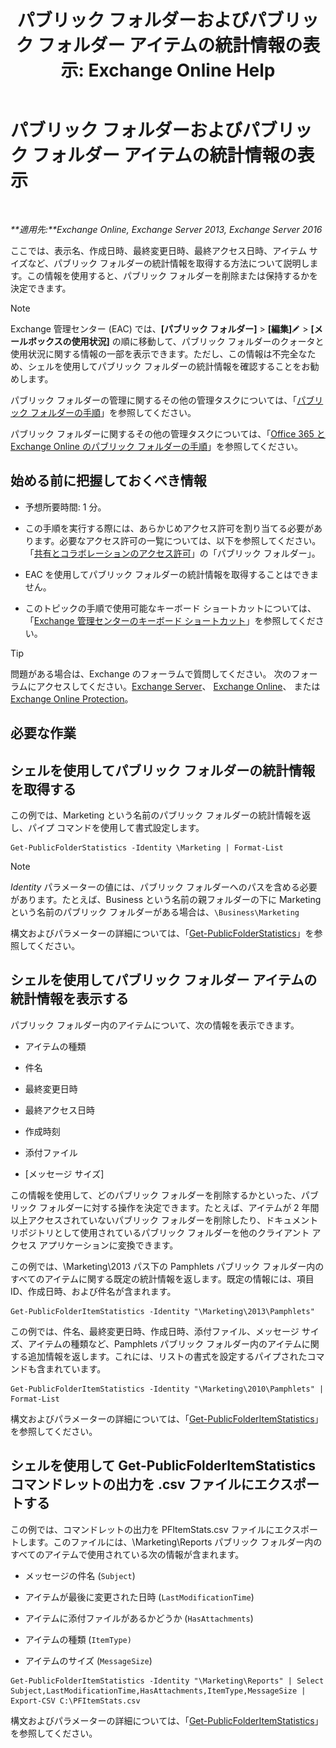 ﻿---
title: 'パブリック フォルダーおよびパブリック フォルダー アイテムの統計情報の表示: Exchange Online Help'
TOCTitle: パブリック フォルダーおよびパブリック フォルダー アイテムの統計情報の表示
ms:assetid: 4e412710-9a74-4649-ab01-502e969a7eda
ms:mtpsurl: https://technet.microsoft.com/ja-jp/library/Aa997949(v=EXCHG.150)
ms:contentKeyID: 49896243
ms.date: 05/22/2018
mtps_version: v=EXCHG.150
ms.translationtype: HT
---

# パブリック フォルダーおよびパブリック フォルダー アイテムの統計情報の表示

 

_**適用先:**Exchange Online, Exchange Server 2013, Exchange Server 2016_

ここでは、表示名、作成日時、最終変更日時、最終アクセス日時、アイテム サイズなど、パブリック フォルダーの統計情報を取得する方法について説明します。この情報を使用すると、パブリック フォルダーを削除または保持するかを決定できます。


> [!NOTE]
> Exchange 管理センター (EAC) では、<STRONG>[パブリック フォルダー]</STRONG> &gt; <STRONG>[編集]</STRONG><IMG title=編集アイコン alt=編集アイコン src="images/Bb124582.6f53ccb2-1f13-4c02-bea0-30690e6ea71d(EXCHG.150).gif"> &gt; <STRONG>[メールボックスの使用状況]</STRONG> の順に移動して、パブリック フォルダーのクォータと使用状況に関する情報の一部を表示できます。ただし、この情報は不完全なため、シェルを使用してパブリック フォルダーの統計情報を確認することをお勧めします。



パブリック フォルダーの管理に関するその他の管理タスクについては、「[パブリック フォルダーの手順](public-folder-procedures-exchange-2013-help.md)」を参照してください。

パブリック フォルダーに関するその他の管理タスクについては、「[Office 365 と Exchange Online のパブリック フォルダーの手順](https://technet.microsoft.com/ja-jp/library/jj966272\(v=exchg.150\))」を参照してください。

## 始める前に把握しておくべき情報

  - 予想所要時間: 1 分。

  - この手順を実行する際には、あらかじめアクセス許可を割り当てる必要があります。必要なアクセス許可の一覧については、以下を参照してください。「[共有とコラボレーションのアクセス許可](sharing-and-collaboration-permissions-exchange-2013-help.md)」の「パブリック フォルダー」。

  - EAC を使用してパブリック フォルダーの統計情報を取得することはできません。

  - このトピックの手順で使用可能なキーボード ショートカットについては、「[Exchange 管理センターのキーボード ショートカット](keyboard-shortcuts-in-the-exchange-admin-center-exchange-online-protection-help.md)」を参照してください。


> [!TIP]
> 問題がある場合は、Exchange のフォーラムで質問してください。 次のフォーラムにアクセスしてください。<A href="https://go.microsoft.com/fwlink/p/?linkid=60612">Exchange Server</A>、 <A href="https://go.microsoft.com/fwlink/p/?linkid=267542">Exchange Online</A>、 または <A href="https://go.microsoft.com/fwlink/p/?linkid=285351">Exchange Online Protection</A>。



## 必要な作業

## シェルを使用してパブリック フォルダーの統計情報を取得する

この例では、Marketing という名前のパブリック フォルダーの統計情報を返し、パイプ コマンドを使用して書式設定します。

    Get-PublicFolderStatistics -Identity \Marketing | Format-List


> [!NOTE]
> <EM>Identity</EM> パラメーターの値には、パブリック フォルダーへのパスを含める必要があります。たとえば、Business という名前の親フォルダーの下に Marketing という名前のパブリック フォルダーがある場合は、<CODE>\Business\Marketing</CODE>



構文およびパラメーターの詳細については、「[Get-PublicFolderStatistics](https://technet.microsoft.com/ja-jp/library/aa998663\(v=exchg.150\))」を参照してください。

## シェルを使用してパブリック フォルダー アイテムの統計情報を表示する

パブリック フォルダー内のアイテムについて、次の情報を表示できます。

  - アイテムの種類

  - 件名

  - 最終変更日時

  - 最終アクセス日時

  - 作成時刻

  - 添付ファイル

  - \[メッセージ サイズ\]

この情報を使用して、どのパブリック フォルダーを削除するかといった、パブリック フォルダーに対する操作を決定できます。たとえば、アイテムが 2 年間以上アクセスされていないパブリック フォルダーを削除したり、ドキュメント リポジトリとして使用されているパブリック フォルダーを他のクライアント アクセス アプリケーションに変換できます。

この例では、\\Marketing\\2013 パス下の Pamphlets パブリック フォルダー内のすべてのアイテムに関する既定の統計情報を返します。既定の情報には、項目 ID、作成日時、および件名が含まれます。

    Get-PublicFolderItemStatistics -Identity "\Marketing\2013\Pamphlets"

この例では、件名、最終変更日時、作成日時、添付ファイル、メッセージ サイズ、アイテムの種類など、Pamphlets パブリック フォルダー内のアイテムに関する追加情報を返します。これには、リストの書式を設定するパイプされたコマンドも含まれています。

    Get-PublicFolderItemStatistics -Identity "\Marketing\2010\Pamphlets" | Format-List

構文およびパラメーターの詳細については、「[Get-PublicFolderItemStatistics](https://technet.microsoft.com/ja-jp/library/ee332344\(v=exchg.150\))」を参照してください。

## シェルを使用して Get-PublicFolderItemStatistics コマンドレットの出力を .csv ファイルにエクスポートする

この例では、コマンドレットの出力を PFItemStats.csv ファイルにエクスポートします。このファイルには、\\Marketing\\Reports パブリック フォルダー内のすべてのアイテムで使用されている次の情報が含まれます。

  - メッセージの件名 (`Subject`)

  - アイテムが最後に変更された日時 (`LastModificationTime`)

  - アイテムに添付ファイルがあるかどうか (`HasAttachments`)

  - アイテムの種類 (`ItemType)`

  - アイテムのサイズ (`MessageSize`)

<!-- end list -->

    Get-PublicFolderItemStatistics -Identity "\Marketing\Reports" | Select Subject,LastModificationTime,HasAttachments,ItemType,MessageSize | Export-CSV C:\PFItemStats.csv

構文およびパラメーターの詳細については、「[Get-PublicFolderItemStatistics](https://technet.microsoft.com/ja-jp/library/ee332344\(v=exchg.150\))」を参照してください。

